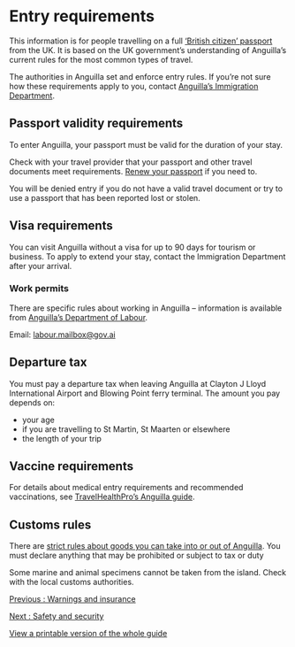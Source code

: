 # Entry requirements

This information is for people travelling on a full [‘British citizen’ passport](https://www.gov.uk/types-of-british-nationality) from the UK. It is based on the UK government’s understanding of Anguilla’s current rules for the most common types of travel.

The authorities in Anguilla set and enforce entry rules. If you’re not sure how these requirements apply to you, contact [Anguilla’s Immigration Department](https://www.gov.ai/ministry/ministry-of-home-affairs/immigration-department).

## Passport validity requirements

To enter Anguilla, your passport must be valid for the duration of your stay.

Check with your travel provider that your passport and other travel documents meet requirements. [Renew your passport](https://www.gov.uk/renew-adult-passport/renew) if you need to.

You will be denied entry if you do not have a valid travel document or try to use a passport that has been reported lost or stolen.

## Visa requirements

You can visit Anguilla without a visa for up to 90 days for tourism or business. To apply to extend your stay, contact the Immigration Department after your arrival.

### Work permits

There are specific rules about working in Anguilla – information is available from [Anguilla’s Department of Labour](https://www.gov.ai/ministry/ministry-of-home-affairs/department-of-labour).

Email: [labour.mailbox@gov.ai](mailto:labour.mailbox@gov.ai)

## Departure tax

You must pay a departure tax when leaving Anguilla at Clayton J Lloyd International Airport and Blowing Point ferry terminal. The amount you pay depends on:

* your age
* if you are travelling to St Martin, St Maarten or elsewhere
* the length of your trip

## Vaccine requirements

For details about medical entry requirements and recommended vaccinations, see [TravelHealthPro’s Anguilla guide](https://travelhealthpro.org.uk/country/8/anguilla#Vaccine_Recommendations).

## Customs rules

There are [strict rules about goods you can take into or out of Anguilla](http://www.customs.gov.ai/). You must declare anything that may be prohibited or subject to tax or duty

Some marine and animal specimens cannot be taken from the island. Check with the local customs authorities.

[Previous
:
Warnings and insurance](/foreign-travel-advice/anguilla)

[Next
:
Safety and security](/foreign-travel-advice/anguilla/safety-and-security)

[View a printable version of the whole guide](/foreign-travel-advice/anguilla/print)